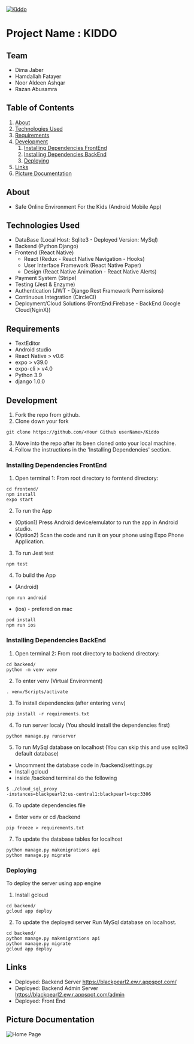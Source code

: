 [![Kiddo](https://i.postimg.cc/wTKffWZb/kiddo.png)](https://blackpearl2.ew.r.appspot.com/)

# Project Name : KIDDO

## Team

  - Dima Jaber
  - Hamdallah Fatayer 
  - Noor Aldeen Ashqar
  - Razan Abusamra
  
## Table of Contents

1. [About](#about)
1. [Technologies Used](#technologies-used)
1. [Requirements](#requirements)
1. [Development](#development)
    1. [Installing Dependencies FrontEnd](#installing-dependencies-frontend)
    1. [Installing Dependencies BackEnd](#installing-dependencies-backend)
    1. [Deploying](#deploying)
1. [Links](#links)
1. [Picture Documentation](#picture-documentation)

## About

- Safe Online Environment For the Kids (Android Mobile App)

## Technologies Used

- DataBase (Local Host: Sqlite3 - Deployed Version: MySql)
- Backend (Python Django)
- Frontend (React Native)
   - React (Redux - React Native Navigation - Hooks)
   - User Interface Framework (React Native Paper)
   - Design (React Native Animation - React Native Alerts)
- Payment System (Stripe)
- Testing (Jest & Enzyme)
- Authentication (JWT - Django Rest Framework Permissions)
- Continuous Integration (CircleCI)
- Deployment/Cloud Solutions (FrontEnd:Firebase - BackEnd:Google Cloud(NginX))

## Requirements

- TextEditor 
- Android studio
- React Native > v0.6
- expo > v39.0
- expo-cli > v4.0
- Python 3.9 
- django 1.0.0

## Development

1. Fork the repo from github.
2. Clone down your fork
```
git clone https://github.com/<Your Github userName>/Kiddo
```
3. Move into the repo after its been cloned onto your local machine.
4. Follow the instructions in the 'Installing Dependencies' section.

### Installing Dependencies FrontEnd

1. Open terminal 1: From root directory to forntend directory:

```
cd frontend/
npm install
expo start
```
2. To run the App
  - (Option1) Press Android device/emulator to run the app in Android studio.
  - (Option2) Scan the code and run it on your phone using Expo Phone Application.
3. To run Jest test
```
npm test
``` 
4. To build the App 
  - (Android)
```
npm run android
``` 
  - (ios) - prefered on mac
```
pod install
npm run ios
```
### Installing Dependencies BackEnd

1. Open terminal 2: From root directory to backend directory:

```
cd backend/
python -m venv venv
```
2. To enter venv (Virtual Environment)
```
. venv/Scripts/activate
```
3. To install dependencies (after entering venv)
```
pip install -r requirements.txt
```
4. To run server localy (You should install the dependencies first)
```
python manage.py runserver
```
5. To run MySql database on localhost (You can skip this and use sqlite3 default database)
- Uncomment the database code in /backend/settings.py 
- Install gcloud 
- inside /backend terminal do the following
```
$ ./cloud_sql_proxy 
-instances=blackpearl2:us-central1:blackpearl=tcp:3306
```
6. To update dependencies file
- Enter venv or cd /backend 
```
pip freeze > requirements.txt
```
7. To update the database tables for localhost
```
python manage.py makemigrations api
python manage.py migrate
```
### Deploying

To deploy the server using app engine
1. Install gcloud
```
cd backend/
gcloud app deploy
```
2. To update the deployed server
Run MySql database on localhost.
```
cd backend/
python manage.py makemigrations api
python manage.py migrate
gcloud app deploy
```
## Links

- Deployed: Backend Server
https://blackpearl2.ew.r.appspot.com/
- Deployed: Backend Admin Server
https://blackpearl2.ew.r.appspot.com/admin 
- Deployed: Front End


## Picture Documentation

![Home Page](https://i.imgur.com/olCVOWe.png)

